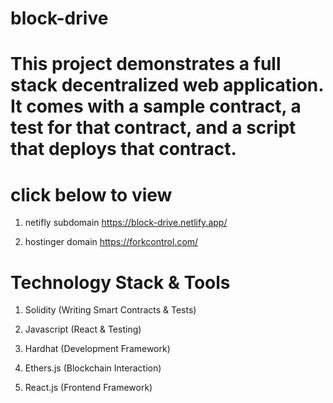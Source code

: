 # block-drive


# This project demonstrates a full stack decentralized web application. It comes with a sample contract, a test for that contract, and a script that deploys that contract.

# click below to view
1. netifly subdomain
https://block-drive.netlify.app/

2. hostinger domain
https://forkcontrol.com/

# Technology Stack & Tools
1. Solidity (Writing Smart Contracts & Tests)

2. Javascript (React & Testing)

3. Hardhat (Development Framework)

4. Ethers.js (Blockchain Interaction)

5. React.js (Frontend Framework)
